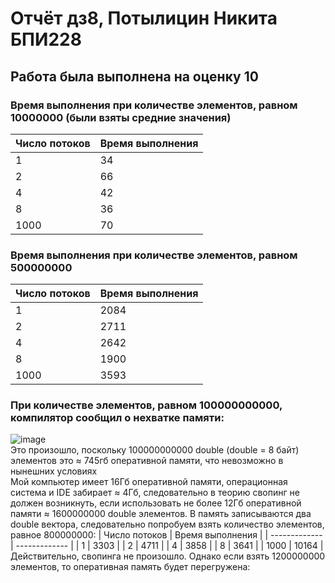 # Отчёт дз8, Потылицин Никита БПИ228
## Работа была выполнена на оценку 10
### Время выполнения при количестве элементов, равном 10000000 (были взяты средние значения)
| Число потоков  | Время выполнения |
| ------------- | ------------- |
| 1  | 34  |
| 2  | 66  |
| 4  | 42  |
| 8  | 36 |
| 1000  | 70  |

### Время выполнения при количестве элементов, равном 500000000
| Число потоков  | Время выполнения |
| ------------- | ------------- |
| 1  | 2084  |
| 2  | 2711  |
| 4  | 2642  |
| 8  | 1900 |
| 1000  | 3593  |
### При количестве элементов, равном 100000000000, компилятор сообщил о нехватке памяти: 
![image](https://github.com/nikitaptl/works_RISC-V_assembly2/assets/145208333/5fb97050-4cd1-413c-8990-e03863c73bff)  
Это произошло, поскольку 100000000000 double (double = 8 байт) элементов это ≈ 745гб оперативной памяти, что невозможно в нынешних условиях  
Мой компьютер имеет 16Гб оперативной памяти, операционная система и IDE забирает ≈ 4Гб, следовательно в теорию свопинг не должен возникнуть, если использовать не более 12Гб оперативной памяти ≈ 1600000000 double элементов. В память записываются два double вектора, следовательно попробуем взять количество элементов,
равное 800000000: 
| Число потоков  | Время выполнения |
| ------------- | ------------- |
| 1  | 3303  |
| 2  | 4711  |
| 4  | 3858  |
| 8  | 3641 |
| 1000  | 10164  |
Действительно, свопинга не произошло. Однако если взять 1200000000 элементов, то оперативная память будет перегружена: 
